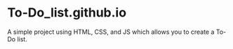 # To-Do_list.github.io
A simple project using HTML, CSS, and JS which allows you to create a To-Do list.
